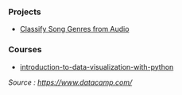 ### **Projects**

- [Classify Song Genres from Audio ](https://github.com/seznn/MachineLearning_Projects/tree/master/Classify%20Song%20Genres%20from%20Audio%20Data)

### **Courses**

- [introduction-to-data-visualization-with-python](https://github.com/seznn/MachineLearning_Projects/blob/master/DataVisualization.ipynb)


_Source : https://www.datacamp.com/_
